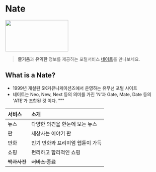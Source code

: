 # Nate 
<img src="https://img1.daumcdn.net/thumb/R800x0/?scode=mtistory2&fname=https%3A%2F%2Fk.kakaocdn.net%2Fdn%2FTyLPc%2Fbtqw8B8756m%2FBsp5Vk1DqASQiCNbCpMhck%2Fimg.jpg" width="200" height="100">

> **즐거움**과 **유익한** 정보를 제공하는 포털서비스 [네이트](www.nate.com"네이트")를 만나보세요.  

## What is a Nate?

- 1999년 개설된 SK커뮤니케이션즈에서 운영하는 유무선 포털 사이트
- 네이트는 Neo, New, Next 등의 의미를 가진 'N'과 Gate, Mate, Date 등의 'ATE'가 조합된 것 이다.
"""

|서비스|소개|
|:---|:---|
|뉴스|다양한 의견을 한눈에 보는 뉴스|
|판|세상사는 이야기 판|
|만화|인기 만화와 프리미엄 웹툰이 가득|
|쇼핑|편리하고 합리적인 쇼핑|
|~~백과사전~~|~~서비스 종료~~|
